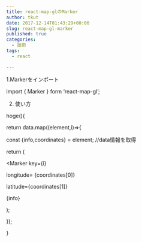 ```yaml
---
title: react-map-glのMarker
author: tkut
date: 2017-12-14T01:43:29+00:00
slug: react-map-gl-marker
published: true
categories:
  - 技術
tags:
  - react

---
```

1.Markerをインポート

import { Marker } form &#8216;react-map-gl&#8217;;

2. 使い方

hoge(){

return data.map((element,i)=>{

const {info,coordinates} = element; //data情報を取得

return (

<Marker key={i}

longitude= {coordinates[0]}

latitude={coordinates[1]}

>

<div><span>{info}</span></div>

</Marker>

);

});

}